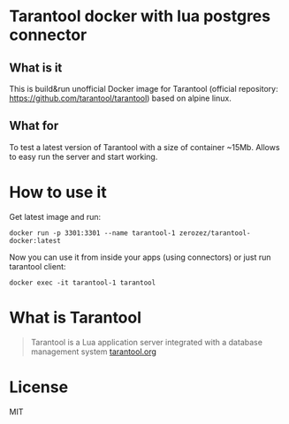 # Tarantool docker with lua postgres connector

## What is it

This is build&run unofficial Docker image for Tarantool (official repository: https://github.com/tarantool/tarantool) based on 
alpine linux. 

## What for

To test a latest version of Tarantool with a size of container ~15Mb. Allows to easy run the server and start working.

# How to use it

Get latest image and run:

    docker run -p 3301:3301 --name tarantool-1 zerozez/tarantool-docker:latest

Now you can use it from inside your apps (using connectors) or just run tarantool client:

    docker exec -it tarantool-1 tarantool


# What is Tarantool
>   Tarantool is a Lua application server integrated with a database management system
[tarantool.org](http://tarantool.org/)

# License

MIT
